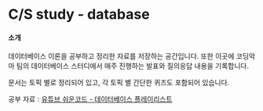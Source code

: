 # C/S study - database

#### 소개

데이터베이스 이론을 공부하고 정리한 자료를 저장하는 공간입니다. 또한 이곳에 코딩악마 팀의 데이터베이스 스터디에서 매주 진행하는 발표와 질의응답 내용을 기록합니다.

문서는 토픽 별로 정리되어 있고, 각 토픽 별 간단한 퀴즈도 포함되어 있습니다.

공부 자료 :
[유튜브 쉬운코드 - 데이터베이스 플레이리스트](https://youtube.com/playlist?list=PLcXyemr8ZeoREWGhhZi5FZs6cvymjIBVe&si=_CN3jbQHrG25WSyL)
